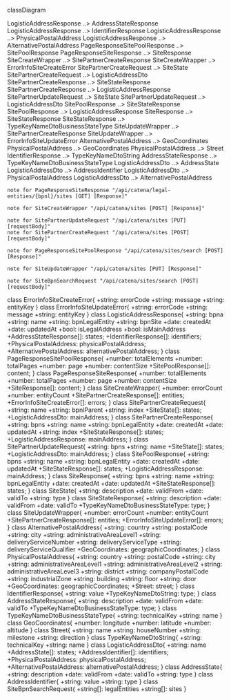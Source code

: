 classDiagram

LogisticAddressResponse ..> AddressStateResponse LogisticAddressResponse ..> IdentifierResponse LogisticAddressResponse ..> PhysicalPostalAddress
LogisticAddressResponse ..> AlternativePostalAddress PageResponseSitePoolResponse ..> SitePoolResponse PageResponseSiteResponse ..> SiteResponse
SiteCreateWrapper ..> SitePartnerCreateResponse SiteCreateWrapper ..> ErrorInfoSiteCreateError SitePartnerCreateRequest ..> SiteState SitePartnerCreateRequest
..> LogisticAddressDto SitePartnerCreateResponse ..> SiteStateResponse SitePartnerCreateResponse ..> LogisticAddressResponse SitePartnerUpdateRequest ..>
SiteState SitePartnerUpdateRequest ..> LogisticAddressDto SitePoolResponse ..> SiteStateResponse SitePoolResponse ..> LogisticAddressResponse SiteResponse ..>
SiteStateResponse SiteStateResponse ..> TypeKeyNameDtoBusinessStateType SiteUpdateWrapper ..> SitePartnerCreateResponse SiteUpdateWrapper ..>
ErrorInfoSiteUpdateError AlternativePostalAddress ..> GeoCoordinates PhysicalPostalAddress ..> GeoCoordinates PhysicalPostalAddress ..> Street
IdentifierResponse ..> TypeKeyNameDtoString AddressStateResponse ..> TypeKeyNameDtoBusinessStateType LogisticAddressDto ..> AddressState LogisticAddressDto ..>
AddressIdentifier LogisticAddressDto ..> PhysicalPostalAddress LogisticAddressDto ..> AlternativePostalAddress

    note for PageResponseSiteResponse "/api/catena/legal-entities/{bpnl}/sites [GET] [Response]"

    note for SiteCreateWrapper "/api/catena/sites [POST] [Response]"

    note for SitePartnerUpdateRequest "/api/catena/sites [PUT] [requestBody]"
    note for SitePartnerCreateRequest "/api/catena/sites [POST] [requestBody]"

    note for PageResponseSitePoolResponse "/api/catena/sites/search [POST] [Response]"

    note for SiteUpdateWrapper "/api/catena/sites [PUT] [Response]"

    note for SiteBpnSearchRequest "/api/catena/sites/search [POST] [requestBody]"

class ErrorInfoSiteCreateError{ +string: errorCode +string: message +string: entityKey } class ErrorInfoSiteUpdateError{ +string: errorCode +string: message
+string: entityKey } class LogisticAddressResponse{ +string: bpna +string: name +string: bpnLegalEntity +string: bpnSite +date: createdAt +date: updatedAt
+bool: isLegalAddress +bool: isMainAddress +AddressStateResponse[]: states; +IdentifierResponse[]: identifiers; +PhysicalPostalAddress: physicalPostalAddress;
+AlternativePostalAddress: alternativePostalAddress; } class PageResponseSitePoolResponse{ +number: totalElements +number: totalPages +number: page +number:
contentSize +SitePoolResponse[]: content; } class PageResponseSiteResponse{ +number: totalElements +number: totalPages +number: page +number: contentSize
+SiteResponse[]: content; } class SiteCreateWrapper{ +number: errorCount +number: entityCount +SitePartnerCreateResponse[]: entities;
+ErrorInfoSiteCreateError[]: errors; } class SitePartnerCreateRequest{ +string: name +string: bpnlParent +string: index +SiteState[]: states;
+LogisticAddressDto: mainAddress; } class SitePartnerCreateResponse{ +string: bpns +string: name +string: bpnLegalEntity +date: createdAt +date: updatedAt
+string: index +SiteStateResponse[]: states; +LogisticAddressResponse: mainAddress; } class SitePartnerUpdateRequest{ +string: bpns +string: name +SiteState[]:
states; +LogisticAddressDto: mainAddress; } class SitePoolResponse{ +string: bpns +string: name +string: bpnLegalEntity +date: createdAt +date: updatedAt
+SiteStateResponse[]: states; +LogisticAddressResponse: mainAddress; } class SiteResponse{ +string: bpns +string: name +string: bpnLegalEntity +date: createdAt
+date: updatedAt +SiteStateResponse[]: states; } class SiteState{ +string: description +date: validFrom +date: validTo +string: type } class SiteStateResponse{
+string: description +date: validFrom +date: validTo +TypeKeyNameDtoBusinessStateType: type; } class SiteUpdateWrapper{ +number: errorCount +number: entityCount
+SitePartnerCreateResponse[]: entities; +ErrorInfoSiteUpdateError[]: errors; } class AlternativePostalAddress{ +string: country +string: postalCode +string:
city +string: administrativeAreaLevel1 +string: deliveryServiceNumber +string: deliveryServiceType +string: deliveryServiceQualifier +GeoCoordinates:
geographicCoordinates; } class PhysicalPostalAddress{ +string: country +string: postalCode +string: city +string: administrativeAreaLevel1 +string:
administrativeAreaLevel2 +string: administrativeAreaLevel3 +string: district +string: companyPostalCode +string: industrialZone +string: building +string: floor
+string: door +GeoCoordinates: geographicCoordinates; +Street: street; } class IdentifierResponse{ +string: value +TypeKeyNameDtoString: type; } class
AddressStateResponse{ +string: description +date: validFrom +date: validTo +TypeKeyNameDtoBusinessStateType: type; } class TypeKeyNameDtoBusinessStateType{
+string: technicalKey +string: name } class GeoCoordinates{ +number: longitude +number: latitude +number: altitude } class Street{ +string: name +string:
houseNumber +string: milestone +string: direction } class TypeKeyNameDtoString{ +string: technicalKey +string: name } class LogisticAddressDto{ +string: name
+AddressState[]: states; +AddressIdentifier[]: identifiers; +PhysicalPostalAddress: physicalPostalAddress; +AlternativePostalAddress: alternativePostalAddress;
} class AddressState{ +string: description +date: validFrom +date: validTo +string: type } class AddressIdentifier{ +string: value +string: type } class
SiteBpnSearchRequest{ +string[]: legalEntities +string[]: sites }